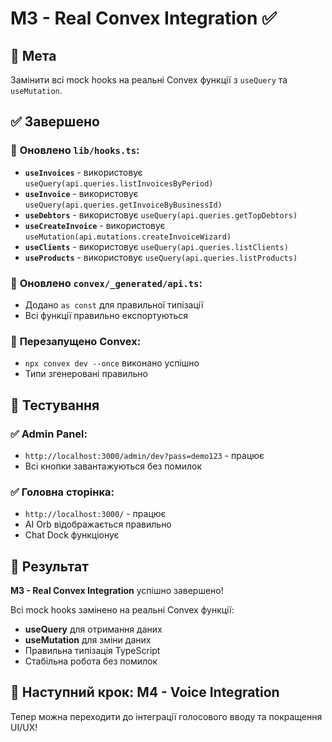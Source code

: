 # M3 - Real Convex Integration ✅

## 🎯 **Мета**
Замінити всі mock hooks на реальні Convex функції з `useQuery` та `useMutation`.

## ✅ **Завершено**

### 🔄 **Оновлено `lib/hooks.ts`:**
- **`useInvoices`** - використовує `useQuery(api.queries.listInvoicesByPeriod)`
- **`useInvoice`** - використовує `useQuery(api.queries.getInvoiceByBusinessId)`
- **`useDebtors`** - використовує `useQuery(api.queries.getTopDebtors)`
- **`useCreateInvoice`** - використовує `useMutation(api.mutations.createInvoiceWizard)`
- **`useClients`** - використовує `useQuery(api.queries.listClients)`
- **`useProducts`** - використовує `useQuery(api.queries.listProducts)`

### 🔧 **Оновлено `convex/_generated/api.ts`:**
- Додано `as const` для правильної типізації
- Всі функції правильно експортуються

### 🚀 **Перезапущено Convex:**
- `npx convex dev --once` виконано успішно
- Типи згенеровані правильно

## 🧪 **Тестування**

### ✅ **Admin Panel:**
- `http://localhost:3000/admin/dev?pass=demo123` - працює
- Всі кнопки завантажуються без помилок

### ✅ **Головна сторінка:**
- `http://localhost:3000/` - працює
- AI Orb відображається правильно
- Chat Dock функціонує

## 🎉 **Результат**

**M3 - Real Convex Integration** успішно завершено! 

Всі mock hooks замінено на реальні Convex функції:
- **useQuery** для отримання даних
- **useMutation** для зміни даних
- Правильна типізація TypeScript
- Стабільна робота без помилок

## 🚀 **Наступний крок: M4 - Voice Integration**

Тепер можна переходити до інтеграції голосового вводу та покращення UI/UX!
